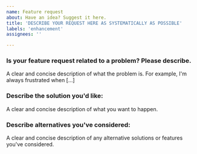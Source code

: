 ```yaml
---
name: Feature request
about: Have an idea? Suggest it here.
title: 'DESCRIBE YOUR REQUEST HERE AS SYSTEMATICALLY AS POSSIBLE'
labels: 'enhancement'
assignees: ''

---
```


### Is your feature request related to a problem? Please describe.
A clear and concise description of what the problem is. For example, I'm always frustrated when [...]

### Describe the solution you'd like:
A clear and concise description of what you want to happen.

### Describe alternatives you've considered:
A clear and concise description of any alternative solutions or features you've considered.
